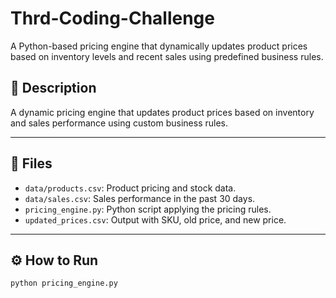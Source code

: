 # Thrd-Coding-Challenge
A Python-based pricing engine that dynamically updates product prices based on inventory levels and recent sales using predefined business rules.


## 🧾 Description

A dynamic pricing engine that updates product prices based on inventory and sales performance using custom business rules.

---

## 📁 Files

- `data/products.csv`: Product pricing and stock data.
- `data/sales.csv`: Sales performance in the past 30 days.
- `pricing_engine.py`: Python script applying the pricing rules.
- `updated_prices.csv`: Output with SKU, old price, and new price.

---

## ⚙️ How to Run

```bash
python pricing_engine.py
